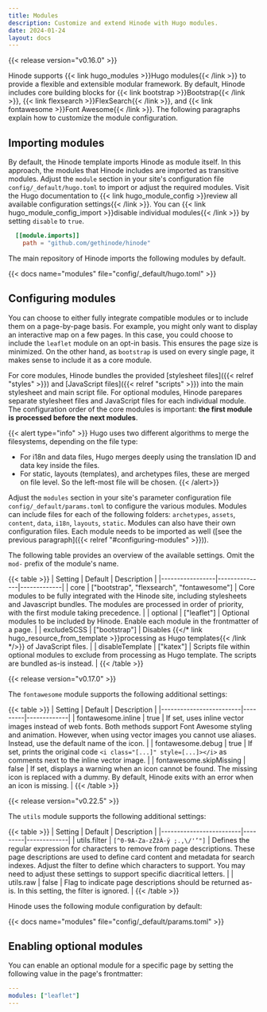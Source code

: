 ```yaml
---
title: Modules
description: Customize and extend Hinode with Hugo modules.
date: 2024-01-24
layout: docs
---
```


{{< release version="v0.16.0" >}}

Hinode supports {{< link hugo_modules >}}Hugo modules{{< /link >}} to provide a flexible and extensible modular framework. By default, Hinode includes core building blocks for {{< link bootstrap >}}Bootstrap{{< /link >}}, {{< link flexsearch >}}FlexSearch{{< /link >}}, and {{< link fontawesome >}}Font Awesome{{< /link >}}. The following paragraphs explain how to customize the module configuration.

## Importing modules

By default, the Hinode template imports Hinode as module itself. In this approach, the modules that Hinode includes are imported as transitive modules. Adjust the `module` section in your site's configuration file `config/_default/hugo.toml` to import or adjust the required modules. Visit the Hugo documentation to {{< link hugo_module_config >}}review all available configuration settings{{< /link >}}. You can {{< link hugo_module_config_import >}}disable individual modules{{< /link >}} by setting `disable` to `true`.

```toml
  [[module.imports]]
    path = "github.com/gethinode/hinode"
```

The main repository of Hinode imports the following modules by default.

{{< docs name="modules" file="config/_default/hugo.toml" >}}

## Configuring modules

You can choose to either fully integrate compatible modules or to include them on a page-by-page basis. For example, you might only want to display an interactive map on a few pages. In this case, you could choose to include the `leaflet` module on an opt-in basis. This ensures the page size is minimized. On the other hand, as `bootstrap` is used on every single page, it makes sense to include it as a core module.

For core modules, Hinode bundles the provided [stylesheet files]({{< relref "styles" >}}) and [JavaScript files]({{< relref "scripts" >}}) into the main stylesheet and main script file. For optional modules, Hinode parepares separate stylesheet files and JavaScript files for each individual module. The configuration order of the core modules is important: **the first module is processed before the next modules**.

{{< alert type="info" >}}
Hugo uses two different algorithms to merge the filesystems, depending on the file type:

- For i18n and data files, Hugo merges deeply using the translation ID and data key inside the files.
- For static, layouts (templates), and archetypes files, these are merged on file level. So the left-most file will be chosen.
{{< /alert>}}

Adjust the `modules` section in your site's parameter configuration file `config/_default/params.toml` to configure the various modules. Modules can include files for each of the following folders: `archetypes`, `assets`, `content`, `data`, `i18n`, `layouts`, `static`. Modules can also have their own configuration files. Each module needs to be imported as well ([see the previous paragraph]({{< relref "#configuring-modules" >}})).

The following table provides an overview of the available settings. Omit the `mod-` prefix of the module's name.

<!-- markdownlint-disable MD037 -->
{{< table >}}
| Setting         | Default       | Description |
|-----------------|---------------|-------------|
| core            | ["bootstrap", "flexsearch", "fontawesome"] | Core modules to be fully integrated with the Hinode site, including stylesheets and Javascript bundles. The modules are processed in order of priority, with the first module taking precedence. |
| optional        | ["leaflet"]   | Optional modules to be included by Hinode. Enable each module in the frontmatter of a page. |
| excludeSCSS     | ["bootstrap"] | Disables {{</* link hugo_resource_from_template >}}processing as Hugo templates{{< /link */>}} of JavaScript files. |
| disableTemplate | ["katex"]     | Scripts file within optional modules to exclude from processing as Hugo template. The scripts are bundled as-is instead. |
{{< /table >}}
<!-- markdownlint-enable MD037 -->

{{< release version="v0.17.0" >}}

The `fontawesome` module supports the following additional settings:

{{< table >}}
| Setting                 | Default | Description |
|-------------------------|---------|-------------|
| fontawesome.inline      | true    | If set, uses inline vector images instead of web fonts. Both methods support Font Awesome styling and animation. However, when using vector images you cannot use aliases. Instead, use the default name of the icon. |
| fontawesome.debug       | true    | If set, prints the original code `<i class="[...]" style=[...]></i>` as comments next to the inline vector image. |
| fontawesome.skipMissing | false   | If set, displays a warning when an icon cannot be found. The missing icon is replaced with a dummy. By default, Hinode exits with an error when an icon is missing. |
{{< /table >}}

{{< release version="v0.22.5" >}}

The `utils` module supports the following additional settings:

{{< table >}}
| Setting                 | Default | Description |
|-------------------------|---------|-------------|
| utils.filter      | `[^0-9A-Za-zŽžÀ-ÿ ;.,\/'’"]` | Defines the regular expression for characters to remove from page descriptions. These page descriptions are used to define card content and metadata for search indexes. Adjust the filter to define which characters to support. You may need to adjust these settings to support specific diacritical letters. |
| utils.raw         | false | Flag to indicate page descriptions should be returned as-is. In this setting, the filter is ignored. |
{{< /table >}}

Hinode uses the following module configuration by default:

{{< docs name="modules" file="config/_default/params.toml" >}}

## Enabling optional modules

You can enable an optional module for a specific page by setting the following value in the page's frontmatter:

```yml
---
modules: ["leaflet"]
---
```
